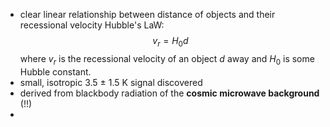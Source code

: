 - clear linear relationship between distance of objects and their recessional velocity
Hubble's LaW:
$$v_r = H_0d$$
where $v_r$ is the recessional velocity of an object $d$ away and $H_0$ is some Hubble constant.
- small, isotropic 3.5 $\pm$ 1.5 K signal discovered
- derived from blackbody radiation of the **cosmic microwave background** (!!)
- 